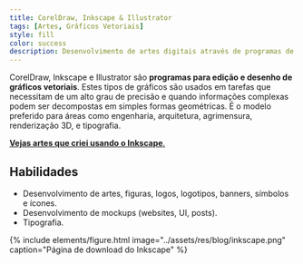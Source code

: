 ```yaml
---
title: CorelDraw, Inkscape & Illustrator
tags: [Artes, Gráficos Vetoriais]
style: fill
color: success
description: Desenvolvimento de artes digitais através de programas de gráficos vetoriais.
---
```


​CorelDraw, Inkscape e Illustrator são **programas para edição e desenho de gráficos vetoriais**. Estes tipos de gráficos são usados em tarefas que necessitam de um alto grau de precisão e quando informações complexas podem ser decompostas em simples formas geométricas. É o modelo preferido para áreas como engenharia, arquitetura, agrimensura, renderização 3D, e tipografia.

[**Vejas artes que criei usando o Inkscape**.]()

## Habilidades

* Desenvolvimento de artes, figuras, logos, logotipos, banners, símbolos e ícones.
* Desenvolvimento de mockups (websites, UI, posts).
* Tipografia.

{% include elements/figure.html image="../assets/res/blog/inkscape.png" caption="Página de download do Inkscape" %}

<!---

<p align="center"> <img src="../assets/res/blog/illustrator.png"></p>

<br>

--->